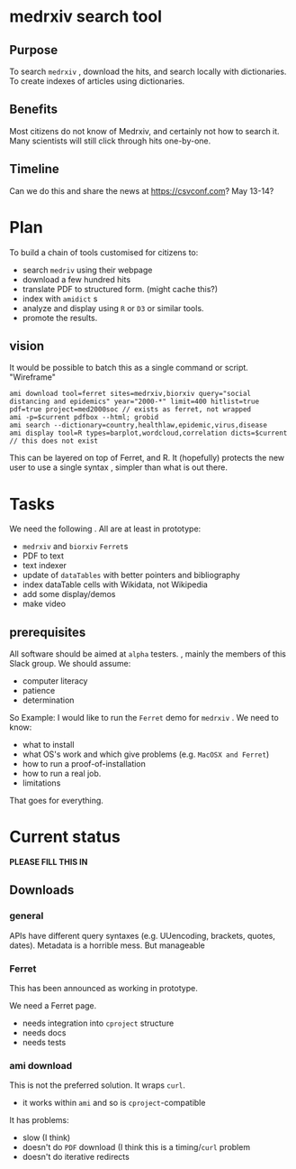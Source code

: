 # medrxiv search tool

## Purpose
To search `medrxiv` , download the hits, and search locally with dictionaries.
To create indexes of articles using dictionaries.

## Benefits
Most citizens do not know of Medrxiv, and certainly not how to search it.
Many scientists will still click through hits one-by-one.

## Timeline
Can we do this and share the news at https://csvconf.com? May 13-14?

# Plan

To build a chain of tools customised for citizens to:
* search `medriv` using their webpage
* download a few hundred hits
* translate PDF to structured form. (might cache this?)
* index with `amidict` s
* analyze and display using `R` or `D3` or similar tools.
* promote the results.

## vision
It would be possible to batch this as a single command or script. "Wireframe"
```
ami download tool=ferret sites=medrxiv,biorxiv query="social distancing and epidemics" year="2000-*" limit=400 hitlist=true pdf=true project=med2000soc // exists as ferret, not wrapped
ami -p=$current pdfbox --html; grobid
ami search --dictionary=country,healthlaw,epidemic,virus,disease 
ami display tool=R types=barplot,wordcloud,correlation dicts=$current // this does not exist
```
This can be layered on top of Ferret, and R. It (hopefully) protects the new user to use a single syntax , simpler than what is out there.

# Tasks
We need the following . All are at least in prototype:
* `medrxiv` and `biorxiv` `Ferret`s
* PDF to text 
* text indexer
* update of `dataTables` with better pointers and bibliography
* index dataTable cells with Wikidata, not Wikipedia
* add some display/demos
* make video
 
 ## prerequisites
All software should be aimed at `alpha` testers. , mainly the members of this Slack group. We should assume:
* computer literacy
* patience
* determination

So Example: I would like to run the `Ferret` demo for `medrxiv` . We need to know:

* what to install
* what OS's work and which give problems (e.g. `MacOSX and Ferret`)
* how to run a proof-of-installation 
* how to run a real job.
* limitations

That goes for everything.

# Current status

**PLEASE FILL THIS IN**

## Downloads

### general
APIs have different query syntaxes (e.g. UUencoding, brackets, quotes, dates).
Metadata is a horrible mess. But manageable

### Ferret
This has been announced as working in prototype. 

We need a Ferret page.
* needs integration into `cproject` structure
* needs docs
* needs tests


### ami download
This is not the preferred solution. It wraps `curl`.
* it works within `ami` and so is `cproject`-compatible

It has problems:
* slow (I think)
* doesn't do `PDF` download (I think this is a timing/`curl` problem
* doesn't do iterative redirects

## 






